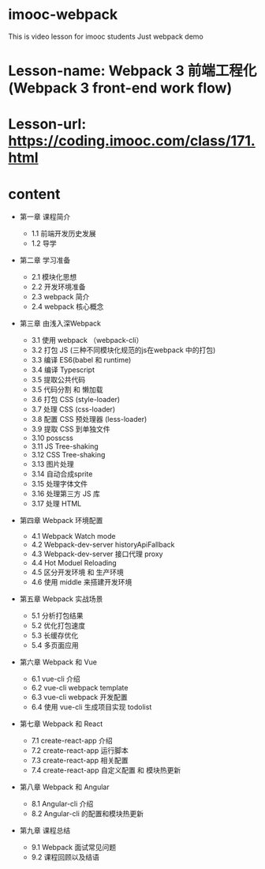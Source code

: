 # imooc-webpack

This is video lesson for imooc students
Just webpack demo

# Lesson-name: Webpack 3 前端工程化(Webpack 3 front-end work flow)
# Lesson-url: https://coding.imooc.com/class/171.html
# content

* 第一章 课程简介
    * 1.1 前端开发历史发展
    * 1.2 导学

* 第二章 学习准备
    * 2.1 模块化思想
    * 2.2 开发环境准备
    * 2.3 webpack 简介
    * 2.4 webpack 核心概念

* 第三章 由浅入深Webpack
    * 3.1 使用 webpack （webpack-cli）
    * 3.2 打包 JS (三种不同模块化规范的js在webpack 中的打包)
    * 3.3 编译 ES6(babel 和 runtime)
    * 3.4 编译 Typescript
    * 3.5 提取公共代码
    * 3.5 代码分割 和 懒加载
    * 3.6 打包 CSS (style-loader)
    * 3.7 处理 CSS (css-loader)
    * 3.8 配置 CSS 预处理器 (less-loader)
    * 3.9 提取 CSS 到单独文件
    * 3.10 posscss
    * 3.11 JS Tree-shaking
    * 3.12 CSS Tree-shaking
    * 3.13 图片处理
    * 3.14 自动合成sprite
    * 3.15 处理字体文件
    * 3.16 处理第三方 JS 库
    * 3.17 处理 HTML 

* 第四章 Webpack 环境配置
    * 4.1 Webpack Watch mode
    * 4.2 Webpack-dev-server historyApiFallback
    * 4.3 Webpack-dev-server 接口代理 proxy
    * 4.4 Hot Moduel Reloading
    * 4.5 区分开发环境 和 生产环境
    * 4.6 使用 middle 来搭建开发环境

* 第五章 Webpack 实战场景
    * 5.1 分析打包结果
    * 5.2 优化打包速度
    * 5.3 长缓存优化
    * 5.4 多页面应用

* 第六章 Webpack 和 Vue
    * 6.1 vue-cli 介绍
    * 6.2 vue-cli webpack template
    * 6.3 vue-cli webpack 开发配置
    * 6.4 使用 vue-cli 生成项目实现 todolist

* 第七章 Webpack 和 React
    * 7.1 create-react-app 介绍
    * 7.2 create-react-app 运行脚本
    * 7.3 create-react-app 相关配置
    * 7.4 create-react-app 自定义配置 和 模块热更新

* 第八章 Webpack 和 Angular
    * 8.1 Angular-cli 介绍
    * 8.2 Angular-cli 的配置和模块热更新

* 第九章 课程总结
    * 9.1 Webpack 面试常见问题
    * 9.2 课程回顾以及结语

